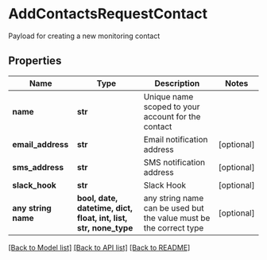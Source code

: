 # AddContactsRequestContact

Payload for creating a new monitoring contact

## Properties
Name | Type | Description | Notes
------------ | ------------- | ------------- | -------------
**name** | **str** | Unique name scoped to your account for the contact | 
**email_address** | **str** | Email notification address | [optional] 
**sms_address** | **str** | SMS notification address | [optional] 
**slack_hook** | **str** | Slack Hook | [optional] 
**any string name** | **bool, date, datetime, dict, float, int, list, str, none_type** | any string name can be used but the value must be the correct type | [optional]

[[Back to Model list]](../README.md#documentation-for-models) [[Back to API list]](../README.md#documentation-for-api-endpoints) [[Back to README]](../README.md)



